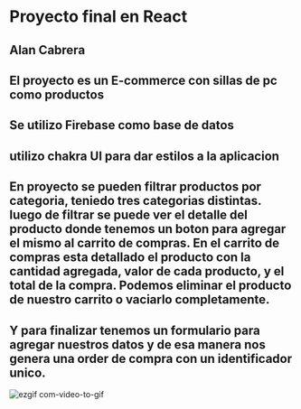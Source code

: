 # Proyecto final en React

## Alan Cabrera

## El proyecto es un E-commerce con sillas de pc como productos

## Se utilizo Firebase como base de datos

## utilizo chakra UI para dar estilos a la aplicacion

## En proyecto se pueden filtrar productos por categoria, teniedo tres categorias distintas. luego de filtrar se puede ver el detalle del producto donde tenemos un boton para agregar el mismo al carrito de compras. En el carrito de compras esta detallado el producto con la cantidad agregada, valor de cada producto, y el total de la compra. Podemos eliminar el producto de nuestro carrito o vaciarlo completamente.

## Y para finalizar tenemos un formulario para agregar nuestros datos y de esa manera nos genera una order de compra con un identificador unico.

![ezgif com-video-to-gif](https://github.com/Alanjcab/React/assets/96068621/7f3e6855-7287-4748-bc88-82cf64c1297f)
